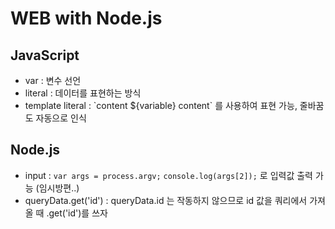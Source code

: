 # WEB with Node.js

## JavaScript
- var : 변수 선언
- literal : 데이터를 표현하는 방식
- template literal : \`content ${variable} content\` 를 사용하여 표현 가능, 줄바꿈도 자동으로 인식

## Node.js
- input : `var args = process.argv;` `console.log(args[2]);` 로 입력값 출력 가능 (임시방편..)
- queryData.get('id') : queryData.id 는 작동하지 않으므로 id 값을 쿼리에서 가져올 때 .get('id')를 쓰자